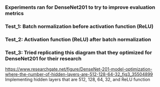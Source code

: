 ### Experiments ran for DenseNet201 to try to improve evaluation metrics
### Test_1: Batch normalization before activation function (ReLU)
### Test_2: Activation function (ReLU) after batch normalization
### Test_3: Tried replicating this diagram that they optimized for DenseNet201 for their research
https://www.researchgate.net/figure/DenseNet-201-model-optimization-where-the-number-of-hidden-layers-are-512-128-64-32_fig3_35504899 Implementing hidden layers that are 512, 128, 64, 32, and ReLU function
